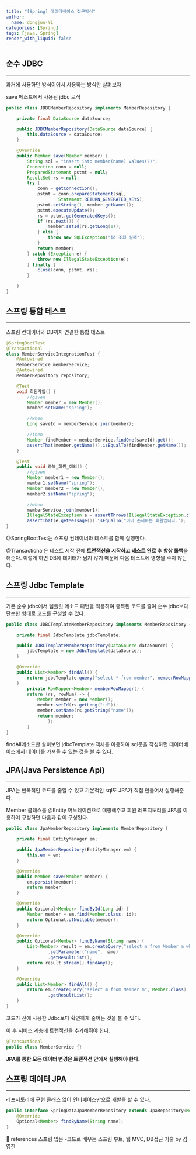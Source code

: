```yaml
---
title: "[Spring] 데이터베이스 접근방식"
author:
  name: dongjun-Yi
categories: [Spring]
tags: [java, Spring]
render_with_liquid: false
---
```

## 순수 JDBC

---

과거에 사용하던 방식이어서 사용하는 방식만 살펴보자

save 메소드에서 사용된 jdbc 로직

```java
public class JDBCMemberRepository implements MemberRepository {

    private final DataSource dataSource;

    public JDBCMemberRepository(DataSource dataSource) {
        this.dataSource = dataSource;
    }

    @Override
    public Member save(Member member) {
        String sql = "insert into member(name) values(?)";
        Connection conn = null;
        PreparedStatement pstmt = null;
        ResultSet rs = null;
        try {
            conn = getConnection();
            pstmt = conn.prepareStatement(sql,
                    Statement.RETURN_GENERATED_KEYS);
            pstmt.setString(1, member.getName());
            pstmt.executeUpdate();
            rs = pstmt.getGeneratedKeys();
            if (rs.next()) {
                member.setId(rs.getLong(1));
            } else {
                throw new SQLException("id 조회 실패");
            }
            return member;
        } catch (Exception e) {
            throw new IllegalStateException(e);
        } finally {
            close(conn, pstmt, rs);
        }

    }
}
```

## 스프링 통합 테스트

---

스프링 컨테이너와 DB까지 연결한 통합 테스트

```java
@SpringBootTest
@Transactional
class MemberServiceIntegrationTest {
    @Autowired
    MemberService memberService;
    @Autowired
    MemberRepository repository;

    @Test
    void 회원가입() {
        //given
        Member member = new Member();
        member.setName("spring");

        //when
        Long saveId = memberService.join(member);

        //then
        Member findMember = memberService.findOne(saveId).get();
        assertThat(member.getName()).isEqualTo(findMember.getName());
    }

    @Test
    public void 중복_회원_예외() {
        //given
        Member member1 = new Member();
        member1.setName("spring");
        Member member2 = new Member();
        member2.setName("spring");

        //when
        memberService.join(member1);
        IllegalStateException e = assertThrows(IllegalStateException.class, () -> memberService.join(member2));
        assertThat(e.getMessage()).isEqualTo("이미 존재하는 회원입니다.");
}
```

@SpringBootTest는 스프링 컨테이너와 테스트를 함께 실행한다.

@Transactional은 테스트 시작 전에 **트랜잭션을 시작하고 테스트 완료 후 항상 롤백**을 해준다. 이렇게 하면 DB에 데이터가 남지 않기 때문에 다음 테스트에 영향을 주지 않는다.

## 스프링 Jdbc Template

---

기존 순수 jdbc에서 템플릿 메소드 패턴을 적용하여 중복된 코드를 줄여 순수 jdbc보다 단순한 형태로 코드를 구성할 수 있다.

```java
public class JDBCTemplateMemberRepository implements MemberRepository {

    private final JdbcTemplate jdbcTemplate;

    public JDBCTemplateMemberRepository(DataSource dataSource) {
        jdbcTemplate = new JdbcTemplate(dataSource);
    }

    @Override
    public List<Member> findAll() {
        return jdbcTemplate.query("select * from member", memberRowMapper());
    }
		private RowMapper<Member> memberRowMapper() {
        return (rs, rowNum) -> {
            Member member = new Member();
            member.setId(rs.getLong("id"));
            member.setName(rs.getString("name"));
            return member;
				}; 
		}
}
```

findAll메소드만 살펴보면 jdbcTemplate 객체를 이용하여 sql문을 작성하면 데이터베이스에서 데이터를 가져올 수 있는 것을 볼 수 있다.

## JPA(Java Persistence Api)

---

JPA는 반복적인 코드를 줄일 수 있고 기본적인 sql도 JPA가 직접 만들어서 실행해준다.

Member 클래스를 @Entity 어노테이션으로 매핑해주고 회원 레포지토리를 JPA를 이용하여 구성하면 다음과 같이 구성된다.

```java
public class JpaMemberRepository implements MemberRepository {

    private final EntityManager em;

    public JpaMemberRepository(EntityManager em) {
        this.em = em;
    }

    @Override
    public Member save(Member member) {
        em.persist(member);
        return member;
    }

    @Override
    public Optional<Member> findById(Long id) {
        Member member = em.find(Member.class, id);
        return Optional.ofNullable(member);
    }

    @Override
    public Optional<Member> findByName(String name) {
        List<Member> result = em.createQuery("select m from Member m where m.name = :name", Member.class)
                .setParameter("name", name)
                .getResultList();
        return result.stream().findAny();
    }

    @Override
    public List<Member> findAll() {
        return em.createQuery("select m from Member m", Member.class)
                .getResultList();
    }
}
```

코드가 전에 사용한 Jdbc보다 확연하게 줄어든 것을 볼 수 있다. 

이 후 서비스 계층에 트랜잭션을 추가해줘야 한다.

```java
@Transactional
public class MemberService {}
```

**JPA를 통한 모든 데이터 변경은 트랜잭션 안에서 실행해야 한다.**

## 스프링 데이터 JPA

---

레포지토리에 구현 클래스 없이 인터페이스만으로 개발을 할 수 있다.

```java
public interface SpringDataJpaMemberRepository extends JpaRepository<Member, Long>, MemberRepository {
    @Override
    Optional<Member> findByName(String name);
}
```

<aside>
📖 references 스프링 입문 -코드로 배우는 스프링 부트, 웹 MVC, DB접근 기술 by 김영한

</aside>